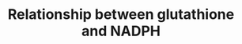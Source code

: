 ---
annotations:
- id: PW:0000373
  parent: regulatory pathway
  type: Pathway Ontology
  value: glutathione conjugation pathway
authors:
- Richard10
- MaintBot
- Mkutmon
- Egonw
- Lindarieswijk
citedin:
- link: PMC7645421
  title: Unraveling the blood transcriptome after real-life exposure of Wistar-rats
    to PM2.5, PM1 and water-soluble metals in the ambient air (2020)
communities: []
description: ''
last-edited: 2025-08-15
ndex: null
organisms:
- Rattus norvegicus
redirect_from:
- /index.php/Pathway:WP2562
- /instance/WP2562
- /instance/WP2562_r140351
revision: r140351
schema-jsonld:
- '@context': https://schema.org/
  '@id': https://wikipathways.github.io/pathways/WP2562.html
  '@type': Dataset
  creator:
    '@type': Organization
    name: WikiPathways
  description: ''
  keywords:
  - 13,14-Dihydro-15-oxo-lipoxin A4
  - 2Phosphoglyceric
  - 4-Hydroxynonenal
  - 5-HPETE
  - 6-Phosphogluconic
  - 6-PhosphonogluconoD-lactone
  - Abcc1
  - Aldoa
  - Alox5
  - Anpep
  - Arachidonic acid
  - Bax
  - Casp3
  - Cdkn1a
  - Cysteinylglycine
  - D-Glucose
  - D-Glyceraldehyde3-phosphate
  - D-Ribose 5-phosphate
  - D-Ribulose 5-phosphate
  - D-xylulose 5-phosphate
  - Dffa
  - Dffb
  - Dpep2
  - Eno1
  - Fas
  - Fe²⁺
  - Fe³⁺
  - Fructose 1,6bisphosphate
  - Fructose 6phosphate
  - Fth1
  - Ftl
  - G6pd
  - GammaGlutamyl
  - GammaGlutamylcysteine
  - Gapdh
  - Gck
  - Gclc
  - Gclm
  - Glucose 1-phosphate
  - Glucose 6phosphate
  - Glutathione
  - Glyceraldehyde 3phosphate
  - Glyceric1,3biphosphate
  - Glycerol 3phosphate
  - Glycine
  - Gpi
  - Gpx4
  - Gsn
  - Gsr
  - Gss
  - Gsta4
  - Gstp1
  - H₂O₂
  - L-Cysteine
  - L-Erythrulose
  - L-Glutamic acid
  - LTB4
  - LTB4dh
  - Lipoxin A4
  - Ltc4s
  - Map3k5
  - Mapk8
  - Mapkapk2
  - Mdm2
  - NADH
  - NADPH
  - Nnt
  - Nqo1
  - Pfkl
  - Pgam2
  - Pgd
  - Pgk1
  - Pgk2
  - Pgls
  - Pgm1
  - Pgm2
  - PhosphoEnolpyruvate
  - Pklr
  - Pkm2
  - Ptgr1
  - Pyruvate
  - RadicalCysteinylglycine
  - Rpe
  - Rpia
  - Rrm2
  - Sedoheptulose
  - Slc40a1
  - Taldo1
  - Tf
  - Tfr2
  - Tfrc
  - Tkt
  - Tp53
  - Txn1
  - Txnrd1
  - Ugdh
  - Ugp2
  - Ugt8
  - Uridine 3-phosphate
  - Uridine 5-diphosphate
  - Uridine diphosphate glucose
  - Uridine diphosphate glucuronic acid
  license: CC0
  name: Relationship between glutathione and NADPH
seo: CreativeWork
title: Relationship between glutathione and NADPH
wpid: WP2562
---